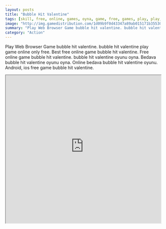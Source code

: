 ```yaml
---
layout: posts
title: "Bubble Hit Valentine"
tags: [skill, free, online, games, oyna, game, free, games, play, play, games]
image: "http://img.gamedistribution.com/1d09b9f0d43347a89ab015171b355308.jpg"
summary: "Play Web Browser Game bubble hit valentine. bubble hit valentine play game online only free. Best free online game bubble hit valentine. Free online game bubble hit valentine. bubble hit valentine oyunu oyna. Bedava bubble hit valentine oyunu oyna. Online bedava bubble hit valentine oyunu. Android, ios free game bubble hit valentine."
category: "Action"
---
```


Play Web Browser Game bubble hit valentine. bubble hit valentine play game online only free. Best free online game bubble hit valentine. Free online game bubble hit valentine. bubble hit valentine oyunu oyna. Bedava bubble hit valentine oyunu oyna. Online bedava bubble hit valentine oyunu. Android, ios free game bubble hit valentine.

<iframe width="100%" height="480px;" src="http://flash.gamedistribution.com?game=1d09b9f0d43347a89ab015171b355308"></iframe>